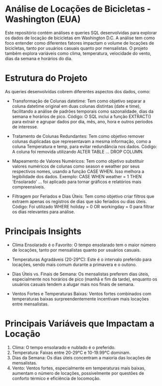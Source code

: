 # Análise de Locações de Bicicletas - Washington (EUA)
Este repositório contém análises e queries SQL desenvolvidas para explorar os dados de locação de bicicletas em Washington D.C. A análise tem como foco entender como diferentes fatores impactam o volume de locações de bicicletas, tanto por usuários casuais quanto por mensalistas. O projeto também explora variáveis como clima, temperatura, velocidade do vento, dias da semana e horários do dia.

# Estrutura do Projeto
As queries desenvolvidas cobrem diferentes aspectos dos dados, como:

- Transformação de Colunas datetime:
Tem como objetivo separar a coluna datetime original em duas colunas distintas (date e time), facilitando a análise de padrões temporais como sazonalidade, dias da semana e horários de pico.
Código: O SQL inclui a função EXTRACT() para extrair e agrupar dados por dia, mês, ano, hora e outros períodos de interesse.

- Tratamento de Colunas Redundantes:
Tem como objetivo remover colunas duplicadas que representavam a mesma informação, como a coluna Temperatura e temp, para evitar redundância nos dados.
Código: A coluna foi removida utilizando ALTER TABLE ... DROP COLUMN.

- Mapeamento de Valores Numéricos:
Tem como objetivo substituir valores numéricos de colunas como season e weather por seus respectivos nomes, usando a função CASE WHEN. Isso melhora a legibilidade dos dados.
Exemplo: CASE WHEN weather = 1 THEN 'Ensolarado' ... foi aplicado para tornar gráficos e relatórios mais compreensíveis.

- Filtragem por Feriados e Dias Úteis:
Tem como objetivo criar filtros que extraem apenas os registros de dias que são feriados ou dias úteis.
Código: Foi utilizado WHERE holiday = 0 OR workingday = 0 para filtrar os dias relevantes para análise.

# Principais Insights
- Clima Ensolarado é o Favorito: O tempo ensolarado tem o maior número de locações, tanto por mensalistas quanto por usuários casuais.

- Temperaturas Agradáveis (20-29°C): Este é o intervalo preferido para locações, sendo mais comum durante a primavera e o outono.

- Dias Úteis vs. Finais de Semana: Os mensalistas preferem dias úteis, especialmente nos horários de pico (manhã e fim da tarde), enquanto os usuários casuais tendem a alugar mais nos finais de semana.

- Ventos Fortes e Temperaturas Baixas: Ventos fortes combinados com temperaturas baixas surpreendentemente incentivam mais locações entre mensalistas.

# Principais Variáveis que Impactam a Locação
1) Clima: O tempo ensolarado e nublado é o preferido.
2) Temperatura: Faixas entre 20-29°C e 10-19.99°C dominam.
3) Dias da Semana: Os dias úteis concentram a maioria das locações de mensalistas.
4) Vento: Ventos fortes, especialmente em temperaturas mais baixas, aumentam o número de locações, possivelmente por questões de conforto térmico e eficiência de locomoção.
